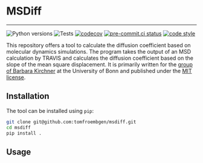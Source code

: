 # MSDiff
---

![Python versions](https://img.shields.io/badge/python-3.7%20%7C%203.8%20%7C%203.9%20%7C%203.10%20%7C%203.11-blue)
![Tests](https://github.com/tomfroembgen/python-project/actions/workflows/test.yml/badge.svg)
[![codecov](https://codecov.io/gh/tomfroembgen/python-project/branch/main/graph/badge.svg?token=UEKDZY459S)](https://codecov.io/gh/tomfroembgen/python-project)
[![pre-commit.ci status](https://results.pre-commit.ci/badge/github/tomfroembgen/python-project/main.svg)](https://results.pre-commit.ci/latest/github/tomfroembgen/python-project/main)
[![code style](https://img.shields.io/badge/code%20style-black-000000.svg)](https://github.com/psf/black)

This repository offers a tool to calculate the diffusion coefficient based on molecular dynamics simulations.
The program takes the output of an MSD calculation by TRAVIS and calculates the diffusion coefficient based on the slope of the mean square displacement.
It is primarily written for the [group of Barbara Kirchner](https://www.chemie.uni-bonn.de/kirchner/de/startseite) at the University of Bonn and published under the [MIT license](./LICENSE).

## Installation

The tool can be installed using `pip`:

```bash
git clone git@github.com:tomfroembgen/msdiff.git
cd msdiff
pip install .
```

## Usage

